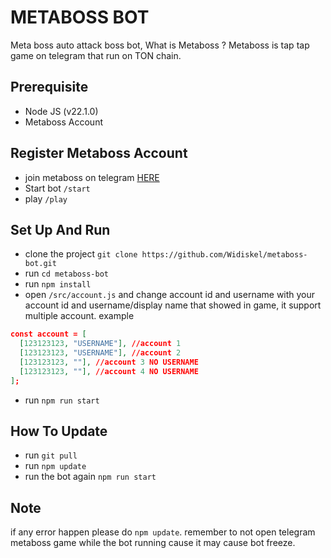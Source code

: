 # METABOSS BOT

Meta boss auto attack boss bot, What is Metaboss ? Metaboss is tap tap game on telegram that run on TON chain.

## Prerequisite

- Node JS (v22.1.0)
- Metaboss Account

## Register Metaboss Account

- join metaboss on telegram [HERE](https://t.me/metaboss_2024_bot?start=ref_5703822759)
- Start bot `/start`
- play `/play`

## Set Up And Run

- clone the project `git clone https://github.com/Widiskel/metaboss-bot.git`
- run `cd metaboss-bot`
- run `npm install`
- open `/src/account.js` and change account id and username with your account id and username/display name that showed in game, it support multiple account. example

```json
const account = [
  [123123123, "USERNAME"], //account 1
  [123123123, "USERNAME"], //account 2
  [123123123, ""], //account 3 NO USERNAME
  [123123123, ""], //account 4 NO USERNAME
];
```

- run `npm run start`

## How To Update

- run `git pull`
- run `npm update`
- run the bot again `npm run start`

## Note

if any error happen please do `npm update`.
remember to not open telegram metaboss game while the bot running cause it may cause bot freeze.
